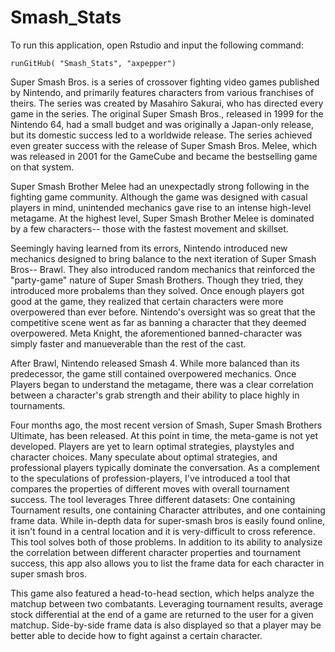 # Smash_Stats

To run this application, open Rstudio and input the following command:

    runGitHub( "Smash_Stats", "axpepper") 

Super Smash Bros. is a series of crossover fighting video games published by Nintendo, and primarily features characters from various franchises of theirs. The series was created by Masahiro Sakurai, who has directed every game in the series. The original Super Smash Bros., released in 1999 for the Nintendo 64, had a small budget and was originally a Japan-only release, but its domestic success led to a worldwide release. The series achieved even greater success with the release of Super Smash Bros. Melee, which was released in 2001 for the GameCube and became the bestselling game on that system.

Super Smash Brother Melee had an unexpectadly strong following in the fighting game community. Although the game was designed with casual players in mind, unintended mechanics gave rise to an intense high-level metagame. At the highest level, Super Smash Brother Melee is dominated by a few characters-- those with the fastest movement and skillset.

Seemingly having learned from its errors, Nintendo introduced new mechanics designed to bring balance to the next iteration of Super Smash Bros-- Brawl. They also introduced random mechanics that reinforced the "party-game" nature of Super Smash Brothers. Though they tried, they introduced more probalems than they solved. Once enough players got good at the game, they realized that certain characters were more overpowered than ever before. Nintendo's oversight was so great that the competitive scene went as far as banning a character that they deemed overpowered. Meta Knight, the aforementioned banned-character was simply faster and manueverable than the rest of the cast.

After Brawl, Nintendo released Smash 4. While more balanced than its predecessor, the game still contained overpowered mechanics. Once Players began to understand the metagame, there was a clear correlation between a character's grab strength and their ability to place highly in tournaments.

Four months ago, the most recent version of Smash, Super Smash Brothers Ultimate, has been released. At this point in time, the meta-game is not yet developed. Players are yet to learn optimal strategies, playstyles and character choices. Many speculate about optimal strategies, and professional players typically dominate the conversation. As a complement to the speculations of profession-players, I've introduced a tool that compares the properties of different moves with overall tournament success. The tool leverages Three different datasets: One containing Tournament results, one containing Character attributes, and one containing frame data. While in-depth data for super-smash bros is easily found online, it isn't found in a central location and it is very-difficult to cross reference. This tool solves both of those problems. In addition to its ability to analysize the correlation between different character properties and tournament success, this app also allows you to list the frame data for each character in super smash bros. 

This game also featured a head-to-head section, which helps analyze the matchup between two combatants. Leveraging tournament results, average stock differential at the end of a game are returned to the user for a given matchup. Side-by-side frame data is also displayed so that a player may be better able to decide how to fight against a certain character.
